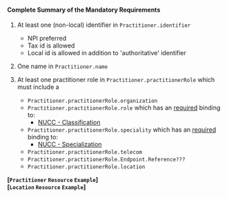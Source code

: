 #### Complete Summary of the Mandatory Requirements

1.  At least one (non-local) identifier in `Practitioner.identifier`
    -   NPI preferred
    -   Tax id is allowed
    -   Local id is allowed in addition to 'authoritative' identifier

1.  One name in `Practitioner.name`
1.  At least one practitioner role in `Practitioner.practitionerRole`
    which must include a
    -   `Practitioner.practitionerRole.organization`
    -   `Practitioner.practitionerRole.role` which has an [required](http://hl7-fhir.github.io/terminologies.html#required) binding to:
        - [NUCC - Classification]
    -   `Practitioner.practitionerRole.speciality` which has an [required](http://hl7-fhir.github.io/terminologies.html#required) binding to:
        - [NUCC - Specialization]
    -   `Practitioner.practitionerRole.telecom`
    -   `Practitioner.practitionerRole.Endpoint.Reference???`
    -   `Practitioner.practitionerRole.location`

**[`Practitioner` `Resource` `Example`]**  
**[`Location` `Resource` `Example`]**

[NUCC - Classification]: todo.html
[NUCC - Specialization]: todo.html